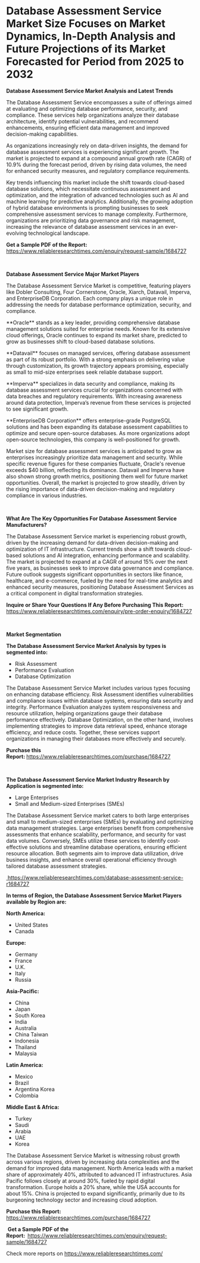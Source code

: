 <p><h1>Database Assessment Service Market Size Focuses on Market Dynamics, In-Depth Analysis and Future Projections of its Market Forecasted for Period from 2025 to 2032</h1></p><p><strong>Database Assessment Service Market Analysis and Latest Trends</strong></p>
<p><p>The Database Assessment Service encompasses a suite of offerings aimed at evaluating and optimizing database performance, security, and compliance. These services help organizations analyze their database architecture, identify potential vulnerabilities, and recommend enhancements, ensuring efficient data management and improved decision-making capabilities. </p><p>As organizations increasingly rely on data-driven insights, the demand for database assessment services is experiencing significant growth. The market is projected to expand at a compound annual growth rate (CAGR) of 10.9% during the forecast period, driven by rising data volumes, the need for enhanced security measures, and regulatory compliance requirements. </p><p>Key trends influencing this market include the shift towards cloud-based database solutions, which necessitate continuous assessment and optimization, and the integration of advanced technologies such as AI and machine learning for predictive analytics. Additionally, the growing adoption of hybrid database environments is prompting businesses to seek comprehensive assessment services to manage complexity. Furthermore, organizations are prioritizing data governance and risk management, increasing the relevance of database assessment services in an ever-evolving technological landscape.</p></p>
<p><strong>Get a Sample PDF of the Report:&nbsp;</strong> <a href="https://www.reliableresearchtimes.com/enquiry/request-sample/1684727?utm_campaign=2722&utm_medium=2&utm_source=Github&utm_content=ia&utm_term=26032025&utm_id=database-assessment-service">https://www.reliableresearchtimes.com/enquiry/request-sample/1684727</a></p>
<p>&nbsp;</p>
<p><strong>Database Assessment Service Major Market Players</strong></p>
<p><p>The Database Assessment Service Market is competitive, featuring players like Dobler Consulting, Four Cornerstone, Oracle, Xiarch, Datavail, Imperva, and EnterpriseDB Corporation. Each company plays a unique role in addressing the needs for database performance optimization, security, and compliance.</p><p>**Oracle** stands as a key leader, providing comprehensive database management solutions suited for enterprise needs. Known for its extensive cloud offerings, Oracle continues to expand its market share, predicted to grow as businesses shift to cloud-based database solutions.</p><p>**Datavail** focuses on managed services, offering database assessment as part of its robust portfolio. With a strong emphasis on delivering value through customization, its growth trajectory appears promising, especially as small to mid-size enterprises seek reliable database support.</p><p>**Imperva** specializes in data security and compliance, making its database assessment services crucial for organizations concerned with data breaches and regulatory requirements. With increasing awareness around data protection, Imperva’s revenue from these services is projected to see significant growth.</p><p>**EnterpriseDB Corporation** offers enterprise-grade PostgreSQL solutions and has been expanding its database assessment capabilities to optimize and secure open-source databases. As more organizations adopt open-source technologies, this company is well-positioned for growth.</p><p>Market size for database assessment services is anticipated to grow as enterprises increasingly prioritize data management and security. While specific revenue figures for these companies fluctuate, Oracle's revenue exceeds $40 billion, reflecting its dominance. Datavail and Imperva have also shown strong growth metrics, positioning them well for future market opportunities. Overall, the market is projected to grow steadily, driven by the rising importance of data-driven decision-making and regulatory compliance in various industries.</p></p>
<p>&nbsp;</p>
<p><strong>What Are The Key Opportunities For Database Assessment Service Manufacturers?</strong></p>
<p><p>The Database Assessment Service market is experiencing robust growth, driven by the increasing demand for data-driven decision-making and optimization of IT infrastructure. Current trends show a shift towards cloud-based solutions and AI integration, enhancing performance and scalability. The market is projected to expand at a CAGR of around 15% over the next five years, as businesses seek to improve data governance and compliance. Future outlook suggests significant opportunities in sectors like finance, healthcare, and e-commerce, fueled by the need for real-time analytics and enhanced security measures, positioning Database Assessment Services as a critical component in digital transformation strategies.</p></p>
<p><strong>Inquire or Share Your Questions If Any Before Purchasing This Report:</strong> <a href="https://www.reliableresearchtimes.com/enquiry/pre-order-enquiry/1684727?utm_campaign=2722&utm_medium=2&utm_source=Github&utm_content=ia&utm_term=26032025&utm_id=database-assessment-service">https://www.reliableresearchtimes.com/enquiry/pre-order-enquiry/1684727</a></p>
<p>&nbsp;</p>
<p><strong>Market Segmentation</strong></p>
<p><strong>The Database Assessment Service Market Analysis by types is segmented into:</strong></p>
<p><ul><li>Risk Assessment</li><li>Performance Evaluation</li><li>Database Optimization</li></ul></p>
<p><p>The Database Assessment Service Market includes various types focusing on enhancing database efficiency. Risk Assessment identifies vulnerabilities and compliance issues within database systems, ensuring data security and integrity. Performance Evaluation analyzes system responsiveness and resource utilization, helping organizations gauge their database performance effectively. Database Optimization, on the other hand, involves implementing strategies to improve data retrieval speed, enhance storage efficiency, and reduce costs. Together, these services support organizations in managing their databases more effectively and securely.</p></p>
<p><strong>Purchase this Report:&nbsp;</strong><a href="https://www.reliableresearchtimes.com/purchase/1684727?utm_campaign=2722&utm_medium=2&utm_source=Github&utm_content=ia&utm_term=26032025&utm_id=database-assessment-service">https://www.reliableresearchtimes.com/purchase/1684727</a></p>
<p>&nbsp;</p>
<p><strong>The Database Assessment Service Market Industry Research by Application is segmented into:</strong></p>
<p><ul><li>Large Enterprises</li><li>Small and Medium-sized Enterprises (SMEs)</li></ul></p>
<p><p>The Database Assessment Service market caters to both large enterprises and small to medium-sized enterprises (SMEs) by evaluating and optimizing data management strategies. Large enterprises benefit from comprehensive assessments that enhance scalability, performance, and security for vast data volumes. Conversely, SMEs utilize these services to identify cost-effective solutions and streamline database operations, ensuring efficient resource allocation. Both segments aim to improve data utilization, drive business insights, and enhance overall operational efficiency through tailored database assessment strategies.</p></p>
<p><a href="https://www.reliableresearchtimes.com/database-assessment-service-r1684727?utm_campaign=2722&utm_medium=2&utm_source=Github&utm_content=ia&utm_term=26032025&utm_id=database-assessment-service">&nbsp;https://www.reliableresearchtimes.com/database-assessment-service-r1684727</a></p>
<p><strong>In terms of Region, the Database Assessment Service Market Players available by Region are:</strong></p>
<p>
    <p> <strong> North America: </strong>
        <ul>
            <li>United States</li>
            <li>Canada</li>
        </ul>
        </p> 
    <p> <strong> Europe: </strong>
        <ul>
            <li>Germany</li>
            <li>France</li>
            <li>U.K.</li>
            <li>Italy</li>
            <li>Russia</li>
        </ul>
        </p> 
    <p> <strong> Asia-Pacific: </strong>
        <ul>
            <li>China</li>
            <li>Japan</li>
            <li>South Korea</li>
            <li>India</li>
            <li>Australia</li>
            <li>China Taiwan</li>
            <li>Indonesia</li>
            <li>Thailand</li>
            <li>Malaysia</li>
        </ul>
        </p> 
    <p> <strong> Latin America: </strong>
        <ul>
            <li>Mexico</li>
            <li>Brazil</li>
            <li>Argentina Korea</li>
            <li>Colombia</li>
        </ul>
        </p> 
    <p> <strong> Middle East & Africa: </strong>
        <ul>
            <li>Turkey</li>
            <li>Saudi</li>
            <li>Arabia</li>
            <li>UAE</li>
            <li>Korea</li>
        </ul>
    </p>
    </p>
<p><p>The Database Assessment Service Market is witnessing robust growth across various regions, driven by increasing data complexities and the demand for improved data management. North America leads with a market share of approximately 40%, attributed to advanced IT infrastructures. Asia Pacific follows closely at around 30%, fueled by rapid digital transformation. Europe holds a 20% share, while the USA accounts for about 15%. China is projected to expand significantly, primarily due to its burgeoning technology sector and increasing cloud adoption.</p></p>
<p><strong>Purchase this Report: </strong><a href="https://www.reliableresearchtimes.com/purchase/1684727?utm_campaign=2722&utm_medium=2&utm_source=Github&utm_content=ia&utm_term=26032025&utm_id=database-assessment-service">https://www.reliableresearchtimes.com/purchase/1684727</a></p>
<p>&nbsp;<strong>Get a Sample PDF of the Report:&nbsp;&nbsp;</strong><a href="https://www.reliableresearchtimes.com/enquiry/request-sample/1684727?utm_campaign=2722&utm_medium=2&utm_source=Github&utm_content=ia&utm_term=26032025&utm_id=database-assessment-service">https://www.reliableresearchtimes.com/enquiry/request-sample/1684727</a></p>
<p><strong></strong></p>
<p>Check more reports on <a href="https://www.reliableresearchtimes.com/?utm_campaign=2722&utm_medium=2&utm_source=Github&utm_content=ia&utm_term=26032025&utm_id=database-assessment-service">https://www.reliableresearchtimes.com/</a></p>